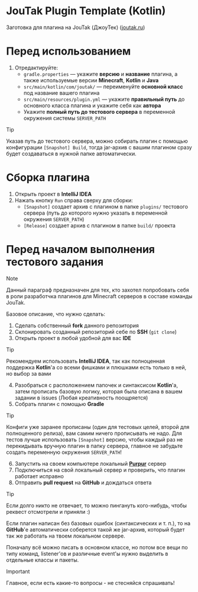 # JouTak Plugin Template (Kotlin)

Заготовка для плагина на JouTak (ДжоуТек) (<ins>joutak.ru</ins>)


# Перед использованием

1. Отредактируйте:
    - `gradle.properties` &mdash; укажите **версию** и **название** плагина, а также используемые версии **Minecraft**, **Kotlin** и **Java**
    - `src/main/kotlin/com/joutak/` &mdash; переименуйте **основной класс** под название вашего плагина
    - `src/main/resources/plugin.yml` &mdash; укажите **правильный путь** до основного класса плагина и укажите себя как **автора**
    - Укажите **полный путь до тестового сервера** в переменной окружения системы `SERVER_PATH`

> [!TIP]
> Указав путь до тестового сервера, можно собирать плагин с помощью конфигурации `[Snapshot] Build`, тогда jar-архив с вашим плагином сразу будет создаваться в нужной папке автоматически.


# Сборка плагина

1. Открыть проект в **IntelliJ IDEA**
2. Нажать кнопку `Run` справа сверху для сборки:
   - `[Snapshot]` создает архив с плагином в папке `plugins/` тестового сервера (путь до которого нужно указать в переменной окружения `SERVER_PATH`)
   - `[Release]` создает архив с плагином в папке `build/` проекта


# Перед началом выполнения тестового задания
> [!NOTE]
> Данный параграф предназначен для тех, кто захотел попробовать себя в роли разработчка плагинов для Minecraft серверов в составе команды JouTak.

Базовое описание, что нужно сделать:
1) Сделать собственный **fork** данного репозитория
2) Склонировать созданный репозиторий себе по **SSH** (`git clone`) 
3) Открыть проект в любой удобной для вас **IDE**
> [!TIP]
> Рекомендуем использовать **IntelliJ IDEA**, так как полноценная поддержка **Kotlin**'а со всеми фишками и плюшками есть только в ней, но выбор за вами
4) Разобраться с расположением папочек и синтаксисом **Kotlin**'а, затем прописать базовую логику, которая была описана в вашем задании в issues (Любая креативность поощряется)
5) Собрать плагин с помощью **Gradle**
> [!TIP]
> Конфиги уже заранее прописаны (один для тестовых целей, второй для полноценного релиза), вам самим ничего прописывать не надо. Для тестов лучше использовать `[Snapshot]` версию, чтобы каждый раз не перекидывать вручную плагин в папку сервера, главное не забудьте создать переменную окружения `SERVER_PATH`!
6) Запустить на своем компьютере локальный [**Purpur**](https://purpurmc.org) сервер
7) Подключиться на свой локальный сервер и проверить, что плагин работает исправно
8) Отправить **pull request** на **GitHub** и дождаться ответа
> [!TIP]
> Если долго никто не отвечает, то можно пингануть кого-нибудь, чтобы реквест отсмотрели и приняли :)

Если плагин написан без базовых ошибок (синтаксических и т. п.), то на **GitHub**'е автоматически соберется такой же jar-архив, который будет так же работать на твоем локальном сервере.

Поначалу всё можно писать в основном классе, но потом все вещи по типу команд, listener'ов и различные event'ы нужно выделить в отдельные классы и пакеты. 

> [!IMPORTANT]
> Главное, если есть какие-то вопросы - не стесняйся спрашивать!
